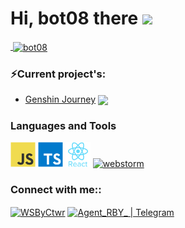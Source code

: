 # Hi, bot08 there <img src="https://raw.githubusercontent.com/MartinHeinz/MartinHeinz/master/wave.gif" width="30px"> 


<a href="https://github.com/AgentRBY" rel="noreferrer" target="blank"><p>&nbsp;<img align="center" src="https://github-readme-stats.vercel.app/api?username=bot08&show_icons=true&theme=default&locale=en" alt="bot08" /></p></a>

### **⚡Current project's:** 
- [Genshin Journey](https://github.com/bot08/genshin-front/) <a href="https://github.com/bot08/genshin-front/" rel="noreferrer" target="blank"><img align="center" src="https://genshin-journey.site/favicon120.png" width="20px" /></a>
### Languages and Tools
<p align="left">
  <a href="https://developer.mozilla.org/en-US/docs/Web/JavaScript" rel="noreferrer" target="blank"><img alt="javascript" height="40" src="https://raw.githubusercontent.com/devicons/devicon/master/icons/javascript/javascript-original.svg" width="40" /></a>
  <a href="https://www.typescriptlang.org/" rel="noreferrer" target="blank"><img alt="typescript" height="40" src="https://raw.githubusercontent.com/devicons/devicon/master/icons/typescript/typescript-original.svg" width="40" /></a>
  <a href="https://reactjs.org/" rel="noreferrer" target="blank"><img
    alt="react" height="40" src="https://raw.githubusercontent.com/devicons/devicon/master/icons/react/react-original-wordmark.svg" width="40" /></a>
  <a href="https://www.jetbrains.com/ru-ru/webstorm/" rel="noreferrer" target="blank"><img alt="webstorm" height="40" src="https://cdn.jsdelivr.net/npm/simple-icons@3.4.1/icons/webstorm.svg" width="40" /></a>
</p>

### Connect with me::
<p align="left">
  <a href="https://discord.gg/WSByCtwr" target="blank"><img align="center" src="https://raw.githubusercontent.com/rahuldkjain/github-profile-readme-generator/master/src/images/icons/Social/discord.svg" alt="WSByCtwr" height="30" width="40" /></a>
  <a href="https://t.me/AgentRBY" target="blank"><img align="center" alt="Agent_RBY_ | Telegram" width="22px" src="https://cdn.jsdelivr.net/npm/simple-icons@3.7.0/icons/telegram.svg"/></a>
</p>
